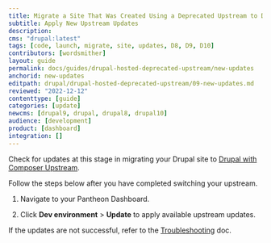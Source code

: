 ```yaml
---
title: Migrate a Site That Was Created Using a Deprecated Upstream to Drupal:latest
subtitle: Apply New Upstream Updates
description: 
cms: "drupal:latest"
tags: [code, launch, migrate, site, updates, D8, D9, D10]
contributors: [wordsmither]
layout: guide
permalink: docs/guides/drupal-hosted-deprecated-upstream/new-updates
anchorid: new-updates
editpath: drupal/drupal-hosted-deprecated-upstream/09-new-updates.md
reviewed: "2022-12-12"
contenttype: [guide]
categories: [update]
newcms: [drupal9, drupal, drupal8, drupal10]
audience: [development]
product: [dashboard]
integration: []
---
```


Check for updates at this stage in migrating your Drupal site to [Drupal with Composer Upstream](/guides/integrated-composer#get-started-with-integrated-composer).

Follow the steps below after you have completed switching your upstream.

1. Navigate to your Pantheon Dashboard.

1. Click **Dev environment** > **Update** to apply available upstream updates.

If the updates are not successful, refer to the [Troubleshooting](/guides/drupal-hosted-deprecated-upstream/troubleshooting) doc.